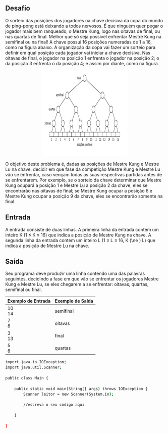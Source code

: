 ## Desafio

O sorteio das posições dos jogadores na chave decisiva da copa do mundo de ping-pong está deixando a todos nervosos. É que ninguém quer pegar o jogador mais bem ranqueado, o Mestre Kung, logo nas oitavas de final, ou nas quartas de final. Melhor que só seja possível enfrentar Mestre Kung na semifinal ou na final!
A chave possui 16 posições numeradas de 1 a 16, como na figura abaixo. A organização da copa vai fazer um sorteio para definir em qual posição cada jogador vai iniciar a chave decisiva. Nas oitavas de final, o jogador na posição 1 enfrenta o jogador na posição 2; o da posição 3 enfrenta o da posição 4; e assim por diante, como na figura.

<p align="center">
	<img src="../../../../assets/copa.png" width="270" height="270">
</p>

O objetivo deste problema é, dadas as posições de Mestre Kung e Mestre Lu na chave, decidir em que fase da competição Mestre Kung e Mestre Lu vão se enfrentar, caso vençam todas as suas respectivas partidas antes de se enfrentarem. Por exemplo, se o sorteio da chave determinar que Mestre Kung ocupará a posição 1 e Mestre Lu a posição 2 da chave, eles se encontrarão nas oitavas de final; se Mestre Kung ocupar a posição 6 e Mestre Kung ocupar a posição 9 da chave, eles se encontrarão somente na final.

## Entrada

A entrada consiste de duas linhas. A primeira linha da entrada contém um inteiro K (1 ≤ K ≤ 16) que indica a posição de Mestre Kung na chave. A segunda linha da entrada contém um inteiro L (1 ≤ L ≤ 16, K \(\ne \) L) que indica a posição de Mestre Lu na chave.

## Saída

Seu programa deve produzir uma linha contendo uma das palavras seguintes, decidindo a fase em que vão se enfrentar os jogadores Mestre Kung e Mestre Lu, se eles chegarem a se enfrentar: oitavas, quartas, semifinal ou final.

| Exemplo de Entrada | Exemplo de Saída|
| ---|--- |
| 10<br />14 | semifinal |
| 7<br />8 | oitavas |
| 3<br />13 | final |
| 5<br />8 | quartas |

```bash
import java.io.IOException;
import java.util.Scanner;

public class Main {

    public static void main(String[] args) throws IOException {
        Scanner leitor = new Scanner(System.in);
        
        //escreva o seu código aqui
       
    }

}

```